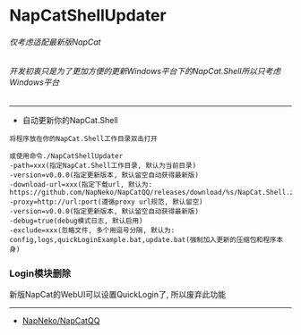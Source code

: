 # NapCatShellUpdater

###### 仅考虑适配最新版NapCat
###### 开发初衷只是为了更加方便的更新Windows平台下的NapCat.Shell所以只考虑Windows平台

---

* 自动更新你的NapCat.Shell

```
将程序放在你的NapCat.Shell工作目录双击打开

或使用命令./NapCatShellUpdater
-path=xxx(指定NapCat.Shell工作目录, 默认为当前目录)
-version=v0.0.0(指定更新版本, 默认留空自动获得最新版)
-download-url=xxx(指定下载url, 默认为: https://github.com/NapNeko/NapCatQQ/releases/download/%s/NapCat.Shell.zip)
-proxy=http://url:port(遵循proxy url规范, 默认留空)
-version=v0.0.0(指定更新版本, 默认留空自动获得最新版)
-debug=true(debug模式日志, 默认启用)
-exclude=xxx(忽略文件, 多个用逗号分隔, 默认为: config,logs,quickLoginExample.bat,update.bat(强制加入更新的压缩包和程序本身)
```

### Login模块删除

新版NapCat的WebUI可以设置QuickLogin了, 所以废弃此功能

---

- [NapNeko/NapCatQQ](https://github.com/NapNeko/NapCatQQ)